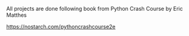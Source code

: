 All projects are done following book from Python Crash Course by Eric Matthes

https://nostarch.com/pythoncrashcourse2e
